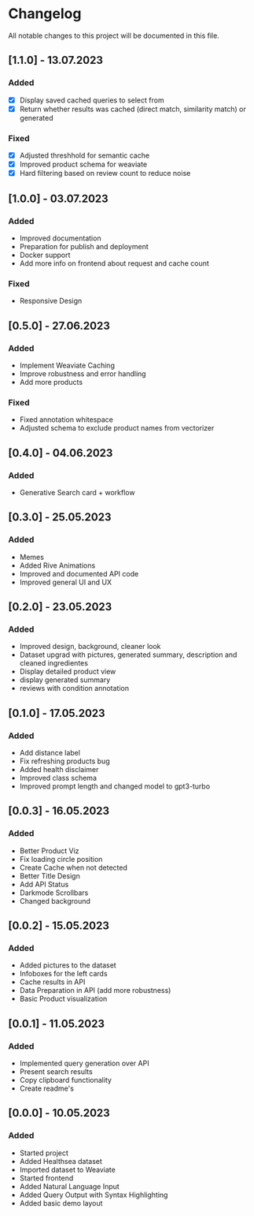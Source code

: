 # Changelog

All notable changes to this project will be documented in this file.

## [1.1.0] - 13.07.2023

### Added
- [x] Display saved cached queries to select from
- [x] Return whether results was cached (direct match, similarity match) or generated

### Fixed
- [x] Adjusted threshhold for semantic cache
- [x] Improved product schema for weaviate 
- [x] Hard filtering based on review count to reduce noise

## [1.0.0] - 03.07.2023

### Added 
- Improved documentation
- Preparation for publish and deployment
- Docker support
- Add more info on frontend about request and cache count

### Fixed

- Responsive Design

## [0.5.0] - 27.06.2023

### Added 
- Implement Weaviate Caching
- Improve robustness and error handling
- Add more products

### Fixed
- Fixed annotation whitespace
- Adjusted schema to exclude product names from vectorizer

## [0.4.0] - 04.06.2023

### Added 
- Generative Search card + workflow

## [0.3.0] - 25.05.2023

### Added 
- Memes
- Added Rive Animations
- Improved and documented API code
- Improved general UI and UX

## [0.2.0] - 23.05.2023

### Added 
- Improved design, background, cleaner look
- Dataset upgrad with pictures, generated summary, description and cleaned ingredientes
- Display detailed product view
- display generated summary
- reviews with condition annotation

## [0.1.0] - 17.05.2023

### Added 
- Add distance label
- Fix refreshing products bug
- Added health disclaimer
- Improved class schema
- Improved prompt length and changed model to gpt3-turbo

## [0.0.3] - 16.05.2023

### Added 
 - Better Product Viz
 - Fix loading circle position
 - Create Cache when not detected
 - Better Title Design
 - Add API Status
 - Darkmode Scrollbars
 - Changed background

## [0.0.2] - 15.05.2023

### Added 
 - Added pictures to the dataset
 - Infoboxes for the left cards
 - Cache results in API
 - Data Preparation in API (add more robustness)
 - Basic Product visualization


## [0.0.1] - 11.05.2023

### Added 

- Implemented query generation over API
- Present search results
- Copy clipboard functionality
- Create readme's

## [0.0.0] - 10.05.2023

### Added 

- Started project
- Added Healthsea dataset
- Imported dataset to Weaviate
- Started frontend
- Added Natural Language Input
- Added Query Output with Syntax Highlighting
- Added basic demo layout